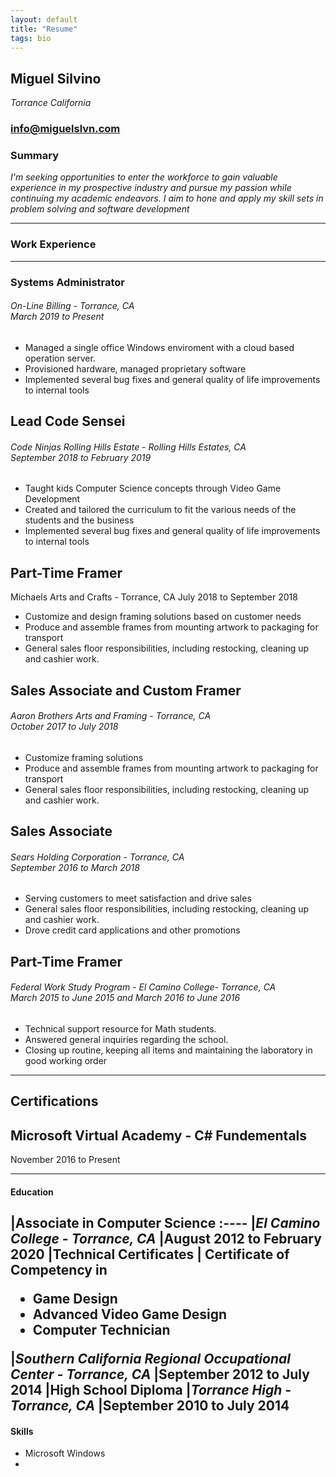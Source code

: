 ```yaml
---
layout: default
title: "Resume"
tags: bio
---
```


## Miguel Silvino 
*Torrance California*
### [info@miguelslvn.com](mailto:info@miguelslvn.com)

### Summary
*I'm seeking opportunities to enter the workforce to gain valuable experience in my prospective industry and pursue my passion while continuing my academic endeavors.  I aim to hone and apply my skill sets in problem solving and software development*

----------
### Work Experience
----------
### Systems Administrator
<h6> On-Line Billing - Torrance, CA </br>
<i>March 2019 to Present</i></h6>

* Managed a single office Windows enviroment with a cloud based operation server. 
* Provisioned hardware, managed proprietary software 
* Implemented several bug fixes and general quality of life improvements to internal tools

## Lead Code Sensei 
<h6> Code Ninjas Rolling Hills Estate - Rolling Hills Estates, CA </br>
<i>September 2018 to February 2019</i></h6>

* Taught kids Computer Science concepts through Video Game Development 
* Created and tailored the curriculum to fit the various needs of 
the students and the business 
* Implemented several bug fixes and general quality of life improvements to internal tools

## Part-Time Framer
Michaels Arts and Crafts - Torrance, CA
July 2018 to September 2018

* Customize and design framing solutions based on customer needs
* Produce and assemble frames from mounting artwork to packaging for transport
* General sales floor responsibilities, including restocking, cleaning up and cashier work.

## Sales Associate and Custom Framer
<h6> Aaron Brothers Arts and Framing - Torrance, CA</br>
<i>October 2017 to July 2018</i></h6>

* Customize framing solutions
* Produce and assemble frames from mounting artwork to packaging for transport
* General sales floor responsibilities, including restocking, cleaning up and cashier work.

## Sales Associate
<h6> Sears Holding Corporation - Torrance, CA</br>
<i>September 2016 to March 2018</i></h6>

* Serving customers to meet satisfaction and drive sales
* General sales floor responsibilities, including restocking, cleaning up and cashier work.
* Drove credit card applications and other promotions

## Part-Time Framer
<h6>Federal Work Study Program - El Camino College- Torrance, CA</br>
<i>March 2015 to June 2015 and  March 2016 to June 2016</i></h6>

* Technical support resource for Math students.
* Answered general inquiries regarding the school.
* Closing up routine, keeping all items and maintaining the laboratory in good working order

---
## Certifications
## Microsoft Virtual Academy - C# Fundementals
November 2016 to Present

-----

#### Education

|Associate in Computer Science
:----
|*El Camino College - Torrance, CA*
|August 2012 to February 2020
|**Technical Certificates**
| Certificate of Competency in <ul><li>Game Design</li><li>Advanced Video Game Design </li><li>Computer Technician</li></ul>
|*Southern California Regional Occupational Center - Torrance, CA*
|September 2012 to July 2014
|**High School Diploma**
|*Torrance High - Torrance, CA*
|September 2010 to July 2014
----
#### Skills
* Microsoft Windows
*
